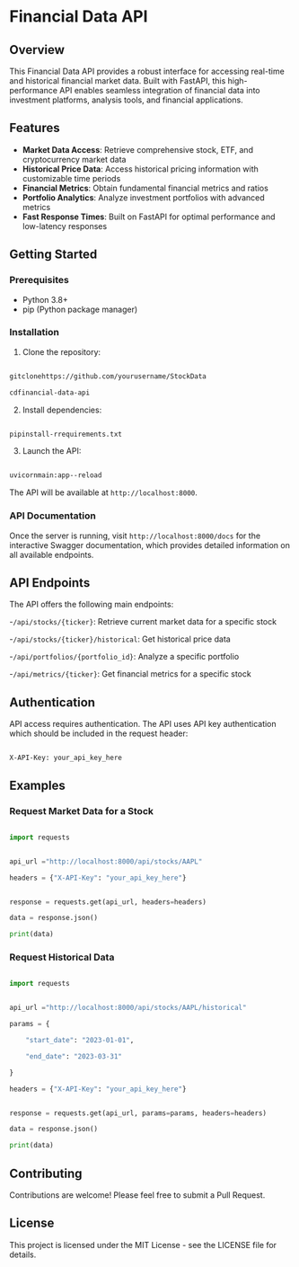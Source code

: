 
# Financial Data API

## Overview

This Financial Data API provides a robust interface for accessing real-time and historical financial market data. Built with FastAPI, this high-performance API enables seamless integration of financial data into investment platforms, analysis tools, and financial applications.

## Features

- **Market Data Access**: Retrieve comprehensive stock, ETF, and cryptocurrency market data
- **Historical Price Data**: Access historical pricing information with customizable time periods
- **Financial Metrics**: Obtain fundamental financial metrics and ratios
- **Portfolio Analytics**: Analyze investment portfolios with advanced metrics
- **Fast Response Times**: Built on FastAPI for optimal performance and low-latency responses

## Getting Started

### Prerequisites

- Python 3.8+
- pip (Python package manager)

### Installation

1. Clone the repository:

```bash

gitclonehttps://github.com/yourusername/StockData

cdfinancial-data-api

```

2. Install dependencies:

```bash

pipinstall-rrequirements.txt

```

3. Launch the API:

```bash

uvicornmain:app--reload

```

The API will be available at `http://localhost:8000`.

### API Documentation

Once the server is running, visit `http://localhost:8000/docs` for the interactive Swagger documentation, which provides detailed information on all available endpoints.

## API Endpoints

The API offers the following main endpoints:

-`/api/stocks/{ticker}`: Retrieve current market data for a specific stock

-`/api/stocks/{ticker}/historical`: Get historical price data

-`/api/portfolios/{portfolio_id}`: Analyze a specific portfolio

-`/api/metrics/{ticker}`: Get financial metrics for a specific stock

## Authentication

API access requires authentication. The API uses API key authentication which should be included in the request header:

```

X-API-Key: your_api_key_here

```

## Examples

### Request Market Data for a Stock

```python

import requests


api_url ="http://localhost:8000/api/stocks/AAPL"

headers = {"X-API-Key": "your_api_key_here"}


response = requests.get(api_url, headers=headers)

data = response.json()

print(data)

```

### Request Historical Data

```python

import requests


api_url ="http://localhost:8000/api/stocks/AAPL/historical"

params = {

    "start_date": "2023-01-01",

    "end_date": "2023-03-31"

}

headers = {"X-API-Key": "your_api_key_here"}


response = requests.get(api_url, params=params, headers=headers)

data = response.json()

print(data)

```

## Contributing

Contributions are welcome! Please feel free to submit a Pull Request.

## License

This project is licensed under the MIT License - see the LICENSE file for details.
